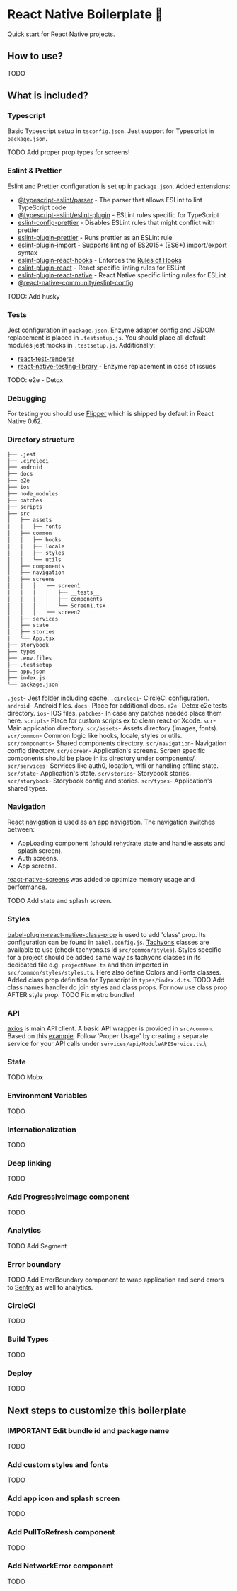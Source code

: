 # React Native Boilerplate 🚀
Quick start for React Native projects.

## How to use?
TODO

## What is included?
### Typescript
Basic Typescript setup in `tsconfig.json`. Jest support for Typescript in `package.json`.

TODO Add proper prop types for screens!
### Eslint & Prettier
Eslint and Prettier configuration is set up in `package.json`.
Added extensions: 
* [@typescript-eslint/parser](https://www.npmjs.com/package/@typescript-eslint/parser) - The parser that allows ESLint to lint TypeScript code
* [@typescript-eslint/eslint-plugin](https://www.npmjs.com/package/@typescript-eslint/eslint-plugin) - ESLint rules specific for TypeScript
* [eslint-config-prettier](https://github.com/prettier/eslint-config-prettier) - Disables ESLint rules that might conflict with prettier
* [eslint-plugin-prettier](https://github.com/prettier/eslint-plugin-prettier) - Runs prettier as an ESLint rule
* [eslint-plugin-import](https://github.com/benmosher/eslint-plugin-import) - Supports linting of ES2015+ (ES6+) import/export syntax
* [eslint-plugin-react-hooks](https://www.npmjs.com/package/eslint-plugin-react-hooks) - Enforces the [Rules of Hooks](https://reactjs.org/docs/hooks-rules.html)
* [eslint-plugin-react](https://www.npmjs.com/package/eslint-plugin-react) - React specific linting rules for ESLint
* [eslint-plugin-react-native](https://www.npmjs.com/package/eslint-plugin-react-native) - React Native specific linting rules for ESLint
* [@react-native-community/eslint-config](https://www.npmjs.com/package/@react-native-community/eslint-config) 

TODO: Add husky
### Tests
Jest configuration in `package.json`. 
Enzyme adapter config and JSDOM replacement is placed in `.testsetup.js`.
You should place all default modules jest mocks in `.testsetup.js`.
Additionally: 
* [react-test-renderer](https://github.com/facebook/react/tree/master/packages/react-test-renderer)
* [react-native-testing-library](https://github.com/callstack/react-native-testing-library) - Enzyme replacement in case of issues

TODO: e2e - Detox
### Debugging
For testing you should use [Flipper](https://fbflipper.com/) which is shipped by default in React Native 0.62.
### Directory structure
```bash
├── .jest
├── .circleci
├── android
├── docs
├── e2e
├── ios
├── node_modules
├── patches
├── scripts
├── src
│   ├── assets
│   │   ├── fonts
│   ├── common
│   │   ├── hooks
│   │   ├── locale
│   │   ├── styles
│   │   └── utils
│   ├── components
│   ├── navigation
│   ├── screens
│   │   │   ├── screen1
│   │   │   │   ├── __tests__
│   │   │   │   ├── components
│   │   │   │   └── Screen1.tsx
│   │   │   └── screen2
│   ├── services
│   ├── state
│   ├── stories
│   └── App.tsx
├── storybook
├── types
├── .env.files
├── .testsetup
├── app.json
├── index.js
└── package.json
```
`.jest`- Jest folder including cache.
`.circleci`- CircleCI configuration.
`android`- Android files.
`docs`- Place for additional docs.
`e2e`- Detox e2e tests directory.
`ios`- IOS files.
`patches`- In case any patches needed place them here.
`scripts`- Place for custom scripts ex to clean react or Xcode.
`scr`- Main application directory.
`scr/assets`- Assets directory (images, fonts).
`scr/common`- Common logic like hooks, locale, styles or utils.
`scr/components`- Shared components directory.
`scr/navigation`- Navigation config directory.
`scr/screen`- Application's screens. Screen specific components should be place in its directory under components/.
`scr/services`- Services like auth0, location, wifi or handling offline state.
`scr/state`- Application's state.
`scr/stories`- Storybook stories.
`scr/storybook`- Storybook config and stories.
`scr/types`- Application's shared types.

### Navigation
[React navigation](https://reactnavigation.org/) is used as an app navigation.
The navigation switches between: 
* AppLoading component (should rehydrate state and handle assets and splash screen).
* Auth screens.
* App screens.

[react-native-screens](https://reactnavigation.org/docs/react-native-screens/) was added to optimize memory usage and performance.

TODO Add state and splash screen.
### Styles
[babel-plugin-react-native-class-prop](https://github.com/zeljkoX/babel-plugin-react-native-class-prop) is used to add 'class' prop. Its configuration can be found in `babel.config.js`.
[Tachyons](http://tachyons.io/) classes are available to use (check tachyons.ts id `src/common/styles`).
Styles specific for a project should be added same way as tachyons classes in its dedicated file e.g. `projectName.ts` and then imported in `src/common/styles/styles.ts`. Here also define Colors and Fonts classes.
Added class prop definition for Typescript in `types/index.d.ts`.
TODO Add class names handler do join styles and class props. For now use class prop AFTER style prop. 
TODO Fix metro bundler!
### API
[axios]() is main API client. A basic API wrapper is provided in `src/common`.\
Based on this [example](https://gist.github.com/sheharyarn/7f43ef98c5363a34652e60259370d2cb). Follow 'Proper Usage' by
creating a separate service for your API calls under `services/api/ModuleAPIService.ts`.\
### State
TODO Mobx
### Environment Variables
TODO
### Internationalization
TODO
### Deep linking
TODO
### Add ProgressiveImage component
TODO
### Analytics
TODO Add Segment
### Error boundary
TODO Add ErrorBoundary component to wrap application and send errors to [Sentry](https://sentry.io/for/react-native/) as well to analytics.
### CircleCi
TODO
### Build Types
TODO
### Deploy
TODO

## Next steps to customize this boilerplate
### IMPORTANT Edit bundle id and package name
TODO
### Add custom styles and fonts
TODO
### Add app icon and splash screen
TODO
### Add PullToRefresh component
TODO
### Add NetworkError component
TODO